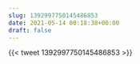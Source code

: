 ```yaml
---
slug: 1392997750145486853
date: 2021-05-14 00:18:38+00:00
draft: false
---
```


{{< tweet 1392997750145486853 >}}
